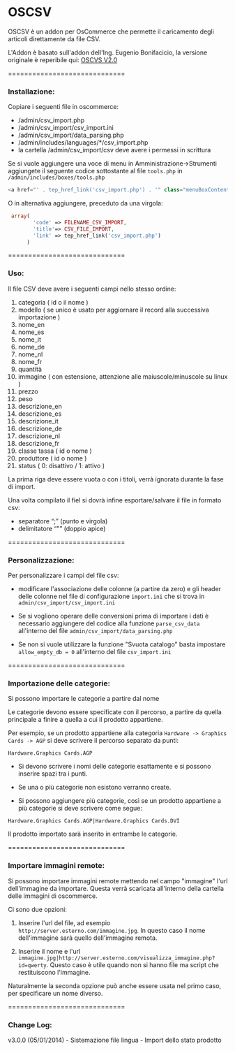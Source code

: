 # OSCSV

OSCSV è un addon per OsCommerce che permette il caricamento degli articoli direttamente da file CSV.

L'Addon è basato sull'addon dell'Ing. Eugenio Bonifacicio, la versione originale è reperibile qui:
<a href="http://www.eugeniobonifacio.com/content/easy-csv-import"> OSCVS V2.0 </a>

=============================

### Installazione:

Copiare i seguenti file in oscommerce:
* /admin/csv_import.php
* /admin/csv_import/csv_import.ini
* /admin/csv_import/data_parsing.php
* /admin/includes/languages/*/csv_import.php
* la cartella /admin/csv_import/csv deve avere i permessi in scrittura

Se si vuole aggiungere una voce di menu in Amministrazione->Strumenti aggiungete il seguente codice sottostante al file ``` tools.php ``` in ``` /admin/includes/boxes/tools.php ```

```php
<a href="' . tep_href_link('csv_import.php') . '" class="menuBoxContentLink">Importa Excel/Calc</a><br>
```
 O in alternativa aggiungere, preceduto da una virgola:
```php
 array(
        'code' => FILENAME_CSV_IMPORT,
        'title'=> CSV_FILE_IMPORT,
        'link' => tep_href_link('csv_import.php')
      )
```
=============================

### Uso:

Il file CSV deve avere i seguenti campi nello stesso ordine:

1. categoria ( id o il nome )
2. modello ( se unico è usato per aggiornare il record alla successiva importazione )
3. nome_en
4. nome_es
5. nome_it
6. nome_de
7. nome_nl
8. nome_fr
9. quantità
10. immagine ( con estensione, attenzione alle maiuscole/minuscole su linux )
11. prezzo
12. peso
13. descrizione_en
14. descrizione_es
15. descrizione_it
16. descrizione_de
17. descrizione_nl
18. descrizione_fr
19. classe tassa ( id o nome )
20. produttore ( id o nome )
21. status ( 0: disattivo / 1: attivo  )

La prima riga deve essere vuota o con i titoli, verrà ignorata durante la fase di import.

Una volta compilato il fiel si dovrà infine esportare/salvare il file in formato csv: 
* separatore “;” (punto e virgola)
* delimitatore “"” (doppio apice)

=============================

### Personalizzazione:

Per personalizzare i campi del file csv:

* modificare l'associazione delle colonne (a partire da zero) e gli header delle colonne nel file di configurazione ```import.ini``` che si trova in ```admin/csv_import/csv_import.ini```

* Se si vogliono operare delle conversioni prima di importare i dati è necessario aggiungere del codice alla funzione ```parse_csv_data``` all'interno del file ```admin/csv_import/data_parsing.php```

* Se non si vuole utilizzare la funzione "Svuota catalogo" basta impostare ```allow_empty_db = 0``` all'interno del file ```csv_import.ini```

=============================

### Importazione delle categorie:

Si possono importare le categorie a partire dal nome

Le categorie devono essere specificate con il percorso, a partire da quella principale a finire a quella a cui il prodotto appartiene.

Per esempio, se un prodotto appartiene alla categoria ```Hardware -> Graphics Cards -> AGP``` si deve scrivere il percorso separato da punti:
```
Hardware.Graphics Cards.AGP
```

* Si devono scrivere i nomi delle categorie esattamente e si possono inserire spazi tra i punti.

* Se una o più categorie non esistono verranno create.

* Si possono aggiungere più categorie, così se un prodotto appartiene a più categorie si deve scrivere come segue:
```
Hardware.Graphics Cards.AGP|Hardware.Graphics Cards.DVI
```
Il prodotto importato sarà inserito in entrambe le categorie.

=============================

### Importare immagini remote:

Si possono importare immagini remote mettendo nel campo "immagine" l'url dell'immagine da importare. Questa verrà scaricata all'interno della cartella delle immagini di oscommerce.

Ci sono due opzioni:

1. Inserire l'url del file, ad esempio ```http://server.esterno.com/immagine.jpg```. In questo caso il nome dell'immagine sarà quello dell'immagine remota.

2. Inserire il nome e l'url ```immagine.jpg|http://server.esterno.com/visualizza_immagine.php?id=qwerty```. Questo caso è utile quando non si hanno file ma script che restituiscono l'immagine.

Naturalmente la seconda opzione può anche essere usata nel primo caso, per specificare un nome diverso.

=============================

### Change Log:

v3.0.0 (05/01/2014)
	- Sistemazione file lingua
	- Import dello stato prodotto
